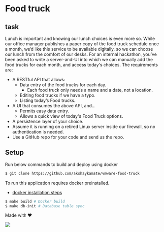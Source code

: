 # Food truck

## task

Lunch is important and knowing our lunch choices is even more so. While our office manager publishes a paper copy of the food truck schedule once a month, we’d like this service to be available digitally, so we can choose our lunch from the comfort of our desks. For an internal hackathon, you’ve been asked to write a server-and-UI into which we can manually add the food trucks for each month, and access today's choices. The requirements are:

- A RESTful API that allows:
  - Data entry of the food trucks for each day.
    - Each food truck only needs a name and a date, not a location.
  - Editing food trucks if we have a typo.
  - Listing today’s Food trucks.
- A UI that consumes the above API, and...
  - Permits easy data entry.
  - Allows a quick view of today's Food Truck options.
- A persistence layer of your choice.
- Assume it is running on a retired Linux server inside our firewall, so no authentication is needed.
- Use a GitHub repo for your code and send us the repo.

## Setup

Run below commands to build and deploy using docker

```sh
$ git clone https://github.com/akshaykamate/vmware-food-truck
```

To run this application requires docker preinstalled.
- [docker installation steps](https://www.docker.com/get-started/)

```sh
$ make build # Docker build
$ make db-init # Database table sync
```

Made with ❤

[<img src="https://img.shields.io/badge/LinkedIn-0077B5?style=for-the-badge&logo=linkedin&logoColor=white" />](https://www.linkedin.com/in/akshay-kamate-14b71485/)
